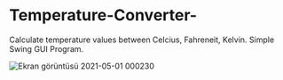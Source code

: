 
# Temperature-Converter-
Calculate temperature values between Celcius, Fahreneit, Kelvin. Simple Swing GUI Program.

![Ekran görüntüsü 2021-05-01 000230](https://user-images.githubusercontent.com/75940903/116780767-3f0c2700-aa87-11eb-9284-de90a77e6d61.png)
